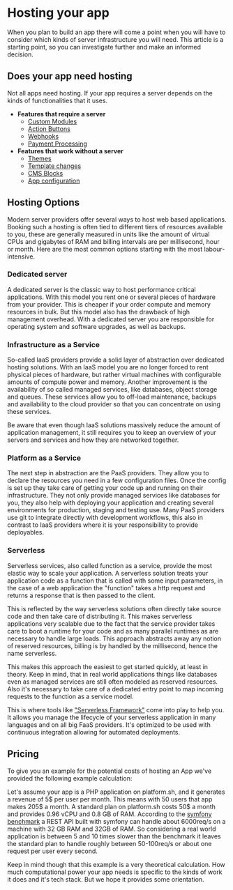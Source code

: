 # Hosting your app

When you plan to build an app there will come a point when you will have to
consider which kinds of server infrastructure you will need. This article is a
starting point, so you can investigate further and make an informed decision.

## Does your app need hosting

Not all apps need hosting. If your app requires a server depends on the kinds of
functionalities that it uses.

- **Features that require a server**
  - [Custom Modules](../administration/add-custom-modules)
  - [Action Buttons](../administration/add-custom-action-button)
  - [Webhooks](../app-base-guide.md#webhooks)
  - [Payment Processing](../payment)
- **Features that work without a server**
  - [Themes](../storefront/apps-as-themes)
  - [Template changes](../storefront/)
  - [CMS Blocks](../content/cms/add-custom-cms-blocks)
  - [App configuration](../configuration)

## Hosting Options

Modern server providers offer several ways to host web based applications.
Booking such a hosting is often tied to different tiers of resources available
to you, these are generally measured in units like the amount of virtual CPUs
and gigabytes of RAM and billing intervals are per millisecond, hour or month.
Here are the most common options starting with the most labour-intensive.

### Dedicated server

A dedicated server is the classic way to host performance critical
applications. With this model you rent one or several pieces of hardware from
your provider. This is cheaper if your order compute and memory resources in
bulk. But this model also has the drawback of high management overhead. With a
dedicated server you are responsible for operating system and software upgrades,
as well as backups.

### Infrastructure as a Service

So-called IaaS providers provide a solid layer of abstraction over dedicated
hosting solutions. With an IaaS model you are no longer forced to rent physical
pieces of hardware, but rather virtual machines with configurable amounts of
compute power and memory. Another improvement is the availability of so called
managed services, like databases, object storage and queues. These services
allow you to off-load maintenance, backups and availability to the cloud provider
so that you can concentrate on using these services.

Be aware that even though IaaS solutions massively reduce the amount of
application management, it still requires you to keep an overview of your
servers and services and how they are networked together.

### Platform as a Service

The next step in abstraction are the PaaS providers. They allow you to declare
the resources you need in a few configuration files. Once the config is set up
they take care of getting your code up and running on their infrastructure. They
not only provide managed services like databases for you, they also help with
deploying your application and creating several environments for production,
staging and testing use. Many PaaS providers use git to integrate directly with
development workflows, this also in contrast to IaaS providers where it is your
responsibility to provide deployables.

### Serverless

Serverless services, also called function as a service, provide the most elastic
way to scale your application. A serverless solution treats your application
code as a function that is called with some input parameters, in the case of a
web application the "function" takes a http request and returns a response that
is then passed to the client.

This is reflected by the way serverless solutions often directly take source
code and then take care of distributing it. This makes serverless applications
very scalable due to the fact that the service provider takes care to boot a
runtime for your code and as many parallel runtimes as are necessary to handle
large loads. This approach abstracts away any notion of reserved resources,
billing is by handled by the millisecond, hence the name serverless.

This makes this approach the easiest to get started quickly, at least in theory.
Keep in mind, that in real world applications things like databases even as
managed services are still often modeled as reserved resources. Also it's
necessary to take care of a dedicated entry point to map incoming requests to
the function as a service model.

This is where tools like ["Serverless Framework"](https://serverless.com/)
come into play to help you. It allows you manage the lifecycle of your
serverless application in many languages and on all big FaaS
providers. It's optimized to be used with continuous integration allowing for
automated deployments.

## Pricing

To give you an example for the potential costs of hosting an App we've provided
the following example calculation:

Let's assume your app is a PHP application on platform.sh, and it generates a
revenue of 5\$ per user per month. This means with 50 users that app makes 205\$
a month. A standard plan on platform.sh costs 50\$ a month and provides 0.96
vCPU and 0.8 GB of RAM. According to the [symfony
benchmark](http://www.phpbenchmarks.com/en/benchmark/symfony/5.0) a REST API
built with symfony can handle about 6000req/s on a machine with 32 GB RAM and
32GB of RAM. So considering a real world application is between 5 and 10 times
slower than the benchmark it leaves the standard plan to handle roughly between
50-100req/s or about one request per user every second.

Keep in mind though that this example is a very theoretical calculation. How
much computational power your app needs is specific to the kinds of work it does
and it's tech stack. But we hope it provides some orientation.
